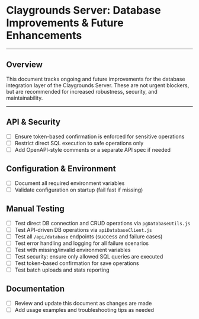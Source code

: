 # Claygrounds Server: Database Improvements & Future Enhancements

---

## Overview

This document tracks ongoing and future improvements for the database integration layer of the Claygrounds Server. These are not urgent blockers, but are recommended for increased robustness, security, and maintainability.

---

## API & Security
- [ ] Ensure token-based confirmation is enforced for sensitive operations
- [ ] Restrict direct SQL execution to safe operations only
- [ ] Add OpenAPI-style comments or a separate API spec if needed

## Configuration & Environment
- [ ] Document all required environment variables
- [ ] Validate configuration on startup (fail fast if missing)

## Manual Testing
- [ ] Test direct DB connection and CRUD operations via `pgDatabaseUtils.js`
- [ ] Test API-driven DB operations via `apiDatabaseClient.js`
- [ ] Test all `/api/database` endpoints (success and failure cases)
- [ ] Test error handling and logging for all failure scenarios
- [ ] Test with missing/invalid environment variables
- [ ] Test security: ensure only allowed SQL queries are executed
- [ ] Test token-based confirmation for save operations
- [ ] Test batch uploads and stats reporting

## Documentation
- [ ] Review and update this document as changes are made
- [ ] Add usage examples and troubleshooting tips as needed 